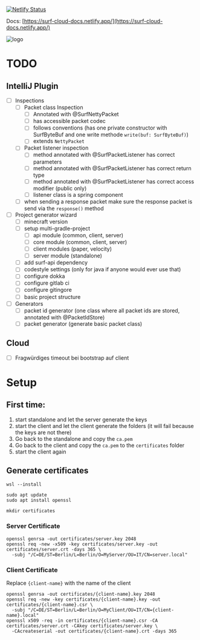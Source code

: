 [![Netlify Status](https://api.netlify.com/api/v1/badges/faf8d5de-85be-4d57-ba0f-bab1e058808f/deploy-status)](https://app.netlify.com/sites/surf-cloud-docs/deploys)

Docs: [https://surf-cloud-docs.netlify.app/](https://surf-cloud-docs.netlify.app/)

![logo](https://github.com/SLNE-Development/assets/blob/master/logos/surf-cloud/surf-cloud-logo-bg-removed.png?raw=true)


# TODO
## IntelliJ Plugin
- [ ] Inspections
    - [ ] Packet class Inspection
        - [ ] Annotated with @SurfNettyPacket
        - [ ] has accessible packet codec
        - [ ] follows conventions (has one private constructor with SurfByteBuf and one write methode `write(buf: SurfByteBuf)`)
        - [ ] extends `NettyPacket`
    - [ ] Packet listener inspection
        - [ ] method annotated with @SurfPacketListener has correct parameters
        - [ ] method annotated with @SurfPacketListener has correct return type
        - [ ] method annotated with @SurfPacketListener has correct access modifier (public only)
        - [ ] listener class is a spring component
    - [ ] when sending a response packet make sure the response packet is send via the `response()` method
- [ ] Project generator wizard
    - [ ] minecraft version
    - [ ] setup multi-gradle-project
        - [ ] api module (common, client, server)
        - [ ] core module (common, client, server)
        - [ ] client modules (paper, velocity)
        - [ ] server module (standalone)
    - [ ] add surf-api dependency
    - [ ] codestyle settings (only for java if anyone would ever use that)
    - [ ] configure dokka
    - [ ] configure gitlab ci
    - [ ] configure gitingore
    - [ ] basic project structure
- [ ] Generators
    - [ ] packet id generator (one class where all packet ids are stored, annotated with @PacketIdStore)
    - [ ] packet generator (generate basic packet class)

## Cloud
- [ ] Fragwürdiges timeout bei bootstrap auf client



# Setup

## First time:
1. start standalone and let the server generate the keys
2. start the client and let the client generate the folders (it will fail because the keys are not there)
3. Go back to the standalone and copy the `ca.pem`
4. Go back to the client and copy the `ca.pem` to the `certificates` folder
5. start the client again



## Generate certificates
````shell
wsl --install
````
````shell
sudo apt update
sudo apt install openssl
````
````shell
mkdir certificates
````

### Server Certificate
````shell
openssl genrsa -out certificates/server.key 2048
openssl req -new -x509 -key certificates/server.key -out certificates/server.crt -days 365 \
  -subj "/C=DE/ST=Berlin/L=Berlin/O=MyServer/OU=IT/CN=server.local"
````

### Client Certificate
Replace `{client-name}` with the name of the client

````shell
openssl genrsa -out certificates/{client-name}.key 2048
openssl req -new -key certificates/{client-name}.key -out certificates/{client-name}.csr \
  -subj "/C=DE/ST=Berlin/L=Berlin/O=MyClient/OU=IT/CN={client-name}.local"
openssl x509 -req -in certificates/{client-name}.csr -CA certificates/server.crt -CAkey certificates/server.key \
  -CAcreateserial -out certificates/{client-name}.crt -days 365
````

